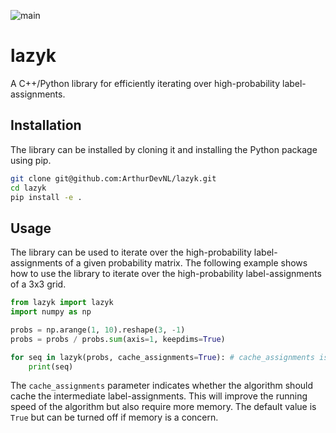 ![main](https://github.com/ahemmershift/lazyk/actions/workflows/python.yml/badge.svg)
# lazyk
A C++/Python library for efficiently iterating over high-probability label-assignments.

## Installation
The library can be installed by cloning it and installing the Python package using pip.

```bash
git clone git@github.com:ArthurDevNL/lazyk.git
cd lazyk
pip install -e .
```

## Usage
The library can be used to iterate over the high-probability label-assignments of a given probability matrix. The following example shows how to use the library to iterate over the high-probability label-assignments of a 3x3 grid.

```python
from lazyk import lazyk
import numpy as np

probs = np.arange(1, 10).reshape(3, -1)
probs = probs / probs.sum(axis=1, keepdims=True)

for seq in lazyk(probs, cache_assignments=True): # cache_assignments is true by default, but can be turned off
    print(seq)
```

The `cache_assignments` parameter indicates whether the algorithm should cache the intermediate label-assignments. This will improve the running speed of the algorithm but also require more memory. The default value is `True` but can be turned off if memory is a concern.
